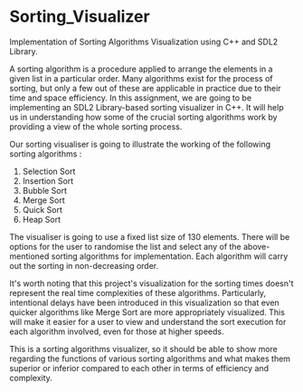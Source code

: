 # Sorting_Visualizer
Implementation of Sorting Algorithms Visualization using C++ and SDL2 Library.

A sorting algorithm is a procedure applied to arrange the elements in a given list in a particular order. Many algorithms exist for the process of sorting, but only a few out of these are applicable in practice due to their time and space efficiency. In this assignment, we are going to be implementing an SDL2 Library-based sorting visualizer in C++. It will help us in understanding how some of the crucial sorting algorithms work by providing a view of the whole sorting process.

Our sorting visualiser is going to illustrate the working of the following sorting algorithms :

1. Selection Sort  
2. Insertion Sort  
3. Bubble Sort  
4. Merge Sort  
5. Quick Sort  
6. Heap Sort  

The visualiser is going to use a fixed list size of 130 elements. There will be options for the user to randomise the list and select any of the above-mentioned sorting algorithms for implementation. Each algorithm will carry out the sorting in non-decreasing order.

It's worth noting that this project's visualization for the sorting times doesn't represent the real time complexities of these algorithms. Particularly, intentional delays have been introduced in this visualization so that even quicker algorithms like Merge Sort are more appropriately visualized. This will make it easier for a user to view and understand the sort execution for each algorithm involved, even for those at higher speeds.

This is a sorting algorithms visualizer, so it should be able to show more regarding the functions of various sorting algorithms and what makes them superior or inferior compared to each other in terms of efficiency and complexity.
